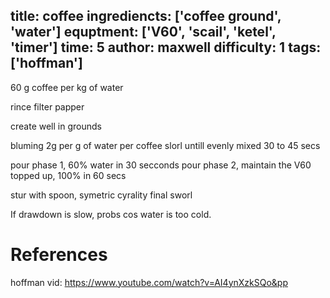 title: coffee
ingrediencts: ['coffee ground', 'water']
equptment: ['V60', 'scail', 'ketel', 'timer']
time: 5 
author: maxwell
difficulty: 1
tags: ['hoffman']
---

60 g coffee per kg of water

rince filter papper

create well in grounds

bluming 2g per g of water per coffee
slorl untill evenly mixed
30 to 45 secs

pour phase 1, 60% water in 30 secconds
pour phase 2, maintain the V60 topped up, 100% in 60 secs

stur with spoon, symetric cyrality
final sworl

If drawdown is slow, probs cos water is too cold.



# References
hoffman vid:
https://www.youtube.com/watch?v=AI4ynXzkSQo&pp

